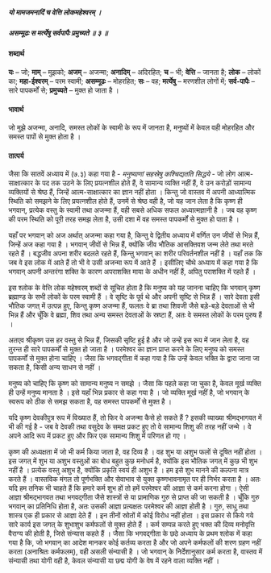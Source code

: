 ##### यो मामजमनादिं च वेत्ति लोकमहेश्वरम् ।
##### असम्मूढः स मर्त्येषु सर्वपापैः प्रमुच्यते ॥ ३ ॥

#### शब्दार्थ

**यः** – जो; **माम्** – मुझको; **अजम्** – अजन्मा; **अनादिम्** – अदिरहित; **च** – भी; **वेत्ति** – जानता है; **लोक** – लोकों का; **महा-ईश्वरम्** – परम स्वामी; **असम्मूढः** – मोहरहित; **सः** – वह; **मर्त्येषु** – मरणशील लोगों में; **सर्व-पापैः** – सारे पापकर्मों से; **प्रमुच्यते** – मुक्त हो जाता है ।

#### भावार्थ

जो मुझे अजन्मा, अनादि, समस्त लोकों के स्वामी के रूप में जानता है, मनुष्यों में केवल वही मोहरहित और समस्त पापों से मुक्त होता है ।

#### तात्पर्य

जैसा कि सातवें अध्याय में (७.३) कहा गया है - *मनुष्याणां सहस्रेषु कश्चिद्यतति सिद्धये* - जो लोग आत्म-साक्षात्कार के पद तक उठने के लिए प्रयत्नशील होते हैं, वे सामान्य व्यक्ति नहीं हैं, वे उन करोड़ों सामान्य व्यक्तियों से श्रेष्ठ हैं, जिन्हें आत्म-साक्षात्कार का ज्ञान नहीं होता । किन्तु जो वास्तव में अपनी आध्यात्मिक स्थिति को समझने के लिए प्रयत्नशील होते हैं, उनमें से श्रेष्ठ वही है, जो यह जान लेता है कि कृष्ण ही भगवान्, प्रत्येक वस्तु के स्वामी तथा अजन्मा हैं, वही सबसे अधिक सफल अध्यात्मज्ञानी है । जब वह कृष्ण की परम स्थिति को पूरी तरह समझ लेता है, उसी दशा में वह समस्त पापकर्मों से मुक्त हो पाता है ।

यहाँ पर भगवान् को अज अर्थात् अजन्मा कहा गया है, किन्तु वे द्वितीय अध्याय में वर्णित उन जीवों से भिन्न हैं, जिन्हें अज कहा गया है । भगवान् जीवों से भिन्न हैं, क्योंकि जीव भौतिक आसक्तिवश जन्म लेते तथा मरते रहते हैं । बद्धजीव अपना शरीर बदलते रहते हैं, किन्तु भगवान् का शरीर परिवर्तनशील नहीं है । यहाँ तक कि जब वे इस लोक में आते हैं तो भी वे उसी अजन्मा रूप में आते हैं । इसीलिए चौथे अध्याय में कहा गया है कि भगवान् अपनी अन्तरंगा शक्ति के कारण अपराशक्ति माया के अधीन नहीं हैं, अपितु पराशक्ति में रहते हैं ।

इस श्लोक के वेत्ति लोक महेश्वरम् शब्दों से सूचित होता है कि मनुष्य को यह जानना चाहिए कि भगवान् कृष्ण ब्रह्माण्ड के सभी लोकों के परम स्वामी हैं । वे सृष्टि के पूर्व थे और अपनी सृष्टि से भिन्न हैं । सारे देवता इसी भौतिक जगत् में उत्पन्न हुए, किन्तु कृष्ण अजन्मा हैं, फलतः वे ब्रा तथा शिवजी जैसे बड़े-बड़े देवताओं से भी भिन्न हैं और चूँकि वे ब्रह्मा, शिव तथा अन्य समस्त देवताओं के स्रष्टा हैं, अतः वे समस्त लोकों के परम पुरुष हैं ।

अतएव श्रीकृष्ण उस हर वस्तु से भिन्न हैं, जिसकी सृष्टि हुई है और जो उन्हें इस रूप में जान लेता है, वह तुरन्त ही सारे पापकर्मों से मुक्त हो जाता है । परमेश्वर का ज्ञान प्राप्त करने के लिए मनुष्य को समस्त पापकर्मों से मुक्त होना चाहिए । जैसा कि भगवद्गीता में कहा गया है कि उन्हें केवल भक्ति के द्वारा जाना जा सकता है, किसी अन्य साधन से नहीं ।

मनुष्य को चाहिए कि कृष्ण को सामान्य मनुष्य न समझे । जैसा कि पहले कहा जा चुका है, केवल मूर्ख व्यक्ति ही उन्हें मनुष्य मानता है । इसे यहाँ भिन्न प्रकार से कहा गया है । जो व्यक्ति मूर्ख नहीं है, जो भगवान् के स्वरूप को ठीक से समझ सकता है, वह समस्त पापकर्मों से मुक्त है ।

यदि कृष्ण देवकीपुत्र रूप में विख्यात हैं, तो फिर वे अजन्मा कैसे हो सकते हैं ? इसकी व्याख्या श्रीमद्भागवत में भी की गई है - जब वे देवकी तथा वसुदेव के समक्ष प्रकट हुए तो वे सामान्य शिशु की तरह नहीं जन्मे । वे अपने आदि रूप में प्रकट हुए और फिर एक सामान्य शिशु में परिणत हो गए ।

कृष्ण की अध्यक्षता में जो भी कर्म किया जाता है, वह दिव्य है । वह शुभ या अशुभ फलों से दूषित नहीं होता । इस जगत् में शुभ या अशुभ वस्तुओं का बोध बहुत कुछ मनोधर्म है, क्योंकि इस भौतिक जगत् में कुछ भी शुभ नहीं है । प्रत्येक वस्तु अशुभ है, क्योंकि प्रकृति स्वयं ही अशुभ है । हम इसे शुभ मानने की कल्पना मात्र करते हैं । वास्तविक मंगल तो पूर्णभक्ति और सेवाभाव से युक्त कृष्णभावनामृत पर ही निर्भर करता है । अतः यदि हम तनिक भी चाहते हैं कि हमारे कर्म शुभ हों तो हमें परमेश्वर की आज्ञा से कर्म करना होगा । ऐसी आज्ञा श्रीमद्भागवत तथा भगवद्गीता जैसे शास्त्रों से या प्रामाणिक गुरु से प्राप्त की जा सकती है । चूँकि गुरु भगवान् का प्रतिनिधि होता है, अतः उसकी आज्ञा प्रत्यक्षतः परमेश्वर की आज्ञा होती है । गुरु, साधु तथा शास्त्र एक ही प्रकार से आज्ञा देते हैं । इन तीनों स्रोतों में कोई विरोध नहीं होता । इस प्रकार से किये गये सारे कार्य इस जगत् के शुभाशुभ कर्मफलों से मुक्त होते हैं । कर्म सम्पन्न करते हुए भक्त की दिव्य मनोवृत्ति वैराग्य की होती है, जिसे संन्यास कहते हैं । जैसा कि भगवद्गीता के छठे अध्याय के प्रथम श्लोक में कहा गया है कि, जो भगवान् का आदेश मानकर कोई कर्तव्य करता है और जो अपने कर्मफलों की शरण ग्रहण नहीं करता (अनाश्रितः कर्मफलम्), वही असली संन्यासी है । जो भगवान् के निर्देशानुसार कर्म करता है, वास्तव में संन्यासी तथा योगी वही है, केवल संन्यासी या छद्म योगी के वेष में रहने वाला व्यक्ति नहीं ।